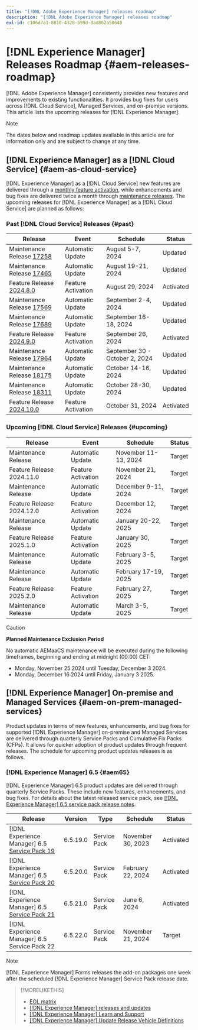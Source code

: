 ```yaml
---
title: "[!DNL Adobe Experience Manager] releases roadmap"
description: "[!DNL Adobe Experience Manager] releases roadmap"
exl-id: c106d7a1-8810-4328-b99d-dad862a50640
---
```


# [!DNL Experience Manager] Releases Roadmap {#aem-releases-roadmap}

[!DNL Adobe Experience Manager] consistently provides new features and improvements to existing functionalities. It provides bug fixes for users across [!DNL Cloud Service], Managed Services, and on-premise versions. This article lists the upcoming releases for [!DNL Experience Manager].

>[!NOTE]
>
>The dates below and roadmap updates available in this article are for information only and are subject to change at any time.

## [!DNL Experience Manager] as a [!DNL Cloud Service] {#aem-as-cloud-service}

[!DNL Experience Manager] as a [!DNL Cloud Service] new features are delivered through a [monthly feature activation](https://experienceleague.adobe.com/en/docs/experience-manager-cloud-service/content/release-notes/release-notes/release-notes-current), while enhancements and bug fixes are delivered twice a month through [maintenance releases](https://experienceleague.adobe.com/en/docs/experience-manager-cloud-service/content/release-notes/maintenance/latest).
The upcoming releases for [!DNL Experience Manager] as a [!DNL Cloud Service] are planned as follows:

### Past [!DNL Cloud Service] Releases {#past}

| Release |Event |Schedule |Status |
|---|---|---|---|
| Maintenance Release [17258](https://experienceleague.adobe.com/en/docs/experience-manager-cloud-service/content/release-notes/maintenance/2024/2024-8-0#release-17258)|Automatic Update|August 5-7, 2024|Updated|
| Maintenance Release [17465](https://experienceleague.adobe.com/en/docs/experience-manager-cloud-service/content/release-notes/maintenance/2024/2024-8-0#release-17465)|Automatic Update|August 19-21, 2024|Updated|
| Feature Release [2024.8.0](https://experienceleague.adobe.com/en/docs/experience-manager-cloud-service/content/release-notes/release-notes/2024/release-notes-2024-8-0) |Feature Activation|August 29, 2024 |Activated|
| Maintenance Release [17569](https://experienceleague.adobe.com/en/docs/experience-manager-cloud-service/content/release-notes/maintenance/2024/2024-9-0#release-17569)|Automatic Update|September 2-4, 2024|Updated|
| Maintenance Release [17689](https://experienceleague.adobe.com/en/docs/experience-manager-cloud-service/content/release-notes/maintenance/2024/2024-9-0#release-17689)|Automatic Update|September 16-18, 2024|Updated|
| Feature Release [2024.9.0](https://experienceleague.adobe.com/en/docs/experience-manager-cloud-service/content/release-notes/release-notes/2024/release-notes-2024-9-0)|Feature Activation|September 26, 2024 |Activated|
| Maintenance Release [17964](https://experienceleague.adobe.com/en/docs/experience-manager-cloud-service/content/release-notes/maintenance/2024/2024-10-0#release-17964)|Automatic Update|September 30 - October 2, 2024|Updated|
| Maintenance Release [18175](https://experienceleague.adobe.com/en/docs/experience-manager-cloud-service/content/release-notes/maintenance/2024/2024-10-0#release-18175)|Automatic Update|October 14-16, 2024|Updated|
| Maintenance Release [18311](https://experienceleague.adobe.com/en/docs/experience-manager-cloud-service/content/release-notes/maintenance/latest)|Automatic Update|October 28-30, 2024|Updated|
| Feature Release [2024.10.0](https://experienceleague.adobe.com/en/docs/experience-manager-cloud-service/content/release-notes/release-notes/release-notes-current)|Feature Activation|October 31, 2024 |Activated|

### Upcoming [!DNL Cloud Service] Releases {#upcoming}

| Release |Event |Schedule |Status |
|---|---|---|---|
| Maintenance Release|Automatic Update|November 11-13, 2024|Target|
| Feature Release 2024.11.0 |Feature Activation|November 21, 2024 |Target|
| Maintenance Release|Automatic Update|December 9-11, 2024|Target|
| Feature Release 2024.12.0 |Feature Activation|December 12, 2024 |Target|
| Maintenance Release|Automatic Update|January 20-22, 2025|Target|
| Feature Release 2025.1.0 |Feature Activation|January 30, 2025 |Target|
| Maintenance Release|Automatic Update|February 3-5, 2025|Target|
| Maintenance Release|Automatic Update|February 17-19, 2025|Target|
| Feature Release 2025.2.0 |Feature Activation|February 27, 2025 |Target|
| Maintenance Release|Automatic Update|March 3-5, 2025|Target|

>[!CAUTION]
>
>**Planned Maintenance Exclusion Period**
>
> No automatic AEMaaCS maintenance will be executed during the following timeframes, beginning and ending at midnight (00:00) CET:
>
>* Monday, November 25 2024 until Tuesday, December 3 2024.
>* Monday, December 16 2024 until Friday, January 3 2025.

## [!DNL Experience Manager] On-premise and Managed Services {#aem-on-prem-managed-services}

Product updates in terms of new features, enhancements, and bug fixes for supported [!DNL Experience Manager] on-premise and Managed Services are delivered through quarterly Service Packs and Cumulative Fix Packs (CFPs). It allows for quicker adoption of product updates through frequent releases. The schedule for upcoming product updates releases is as follows.

### [!DNL Experience Manager] 6.5 {#aem65}

[!DNL Experience Manager] 6.5 product updates are delivered through quarterly Service Packs. These include new features, enhancements, and bug fixes. For details about the latest released service pack, see [[!DNL Experience Manager] 6.5 service pack release notes](https://experienceleague.adobe.com/en/docs/experience-manager-65/content/release-notes/release-notes).

| Release | Version | Type | Schedule | Status |
|---|---|---|---|---|
| [!DNL Experience Manager] 6.5 [Service Pack 19](https://experienceleague.adobe.com/en/docs/experience-manager-65/content/release-notes/service-pack/6-5-19) |6.5.19.0 | Service Pack | November 30, 2023 | Activated |
| [!DNL Experience Manager] 6.5 [Service Pack 20](https://experienceleague.adobe.com/en/docs/experience-manager-65/content/release-notes/service-pack/6-5-20)|6.5.20.0 | Service Pack | February 22, 2024 | Activated |
| [!DNL Experience Manager] 6.5 [Service Pack 21](https://experienceleague.adobe.com/en/docs/experience-manager-65/content/release-notes/release-notes) |6.5.21.0 | Service Pack | June 6, 2024 | Activated |
| [!DNL Experience Manager] 6.5 Service Pack 22 |6.5.22.0 | Service Pack | November 21, 2024 | Target |

>[!NOTE]
>
>[!DNL Experience Manager] Forms releases the add-on packages one week after the scheduled [!DNL Experience Manager] Service Pack release date.

>[!MORELIKETHIS]
>
>* [EOL matrix](https://helpx.adobe.com/support/programs/eol-matrix.html)
>* [[!DNL Experience Manager] releases and updates](https://experienceleague.adobe.com/en/docs/experience-manager-release-information/aem-release-updates/aem-releases-updates)
>* [[!DNL Experience Manager] Learn and Support](https://experienceleague.adobe.com/en/docs/experience-manager-cloud-service)
>* [[!DNL Experience Manager] Update Release Vehicle Definitions](/help/using/update-release-vehicle-definitions.md)
